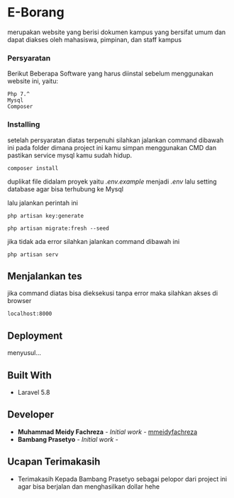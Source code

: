 # E-Borang

merupakan website yang berisi dokumen kampus yang bersifat umum dan dapat diakses oleh mahasiswa, pimpinan, dan staff kampus

<!-- ## Getting Started

These instructions will get you a copy of the project up and running on your local machine for development and testing purposes. See deployment for notes on how to deploy the project on a live system. -->

### Persyaratan

Berikut Beberapa Software yang harus diinstal sebelum menggunakan website ini, yaitu:

```
Php 7.^
Mysql
Composer
```

### Installing

setelah persyaratan diatas terpenuhi silahkan jalankan command dibawah ini pada folder dimana project ini kamu simpan menggunakan CMD dan pastikan service mysql kamu sudah hidup.

```
composer install
```

duplikat file didalam proyek yaitu *.env.example* menjadi *.env* lalu setting database agar bisa terhubung ke Mysql 

lalu jalankan perintah ini

```
php artisan key:generate
```

```
php artisan migrate:fresh --seed
```

jika tidak ada error silahkan jalankan command dibawah ini

```
php artisan serv
```

## Menjalankan tes

jika command diatas bisa dieksekusi tanpa error maka silahkan akses di browser 

```
localhost:8000
```


<!-- 
### Break down into end to end tests

Explain what these tests test and why

```
Give an example
``` -->

<!-- ### And coding style tests

Explain what these tests test and why

```
Give an example
``` -->

## Deployment

menyusul...

## Built With

* Laravel 5.8

<!-- ## Kontribusi -->

<!-- Please read [CONTRIBUTING.md](https://gist.github.com/PurpleBooth/b24679402957c63ec426) for details on our code of conduct, and the process for submitting pull requests to us. -->

<!-- Silahkan kontak saya  -->

<!-- ## Versioning

We use [SemVer](http://semver.org/) for versioning. For the versions available, see the [tags on this repository](https://github.com/your/project/tags).  -->

## Developer

* **Muhammad Meidy Fachreza** - *Initial work* - [mmeidyfachreza](https://github.com/mmeidyfachreza)
* **Bambang Prasetyo** - *Initial work* - 

<!-- See also the list of [contributors](https://github.com/your/project/contributors) who participated in this project. -->

<!-- ## License

This project is licensed under the MIT License - see the [LICENSE.md](LICENSE.md) file for details -->

## Ucapan Terimakasih

* Terimakasih Kepada Bambang Prasetyo sebagai pelopor dari project ini agar bisa berjalan dan menghasilkan dollar hehe